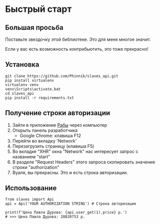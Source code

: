 # Быстрый старт

## Большая просьба
Поставьте звездочку этой библиотеке. Это для меня многое значит.

Если у вас есть возможность контрибьютить, это тоже прекрасно!


## Установка
```
git clone https://github.com/Phinnik/slaves_api.git
pip install virtualenv
virtualenv venv
venv\Scripts\activate.bat
cd slaves_api
pip install -r requirements.txt
```

## Получение строки авторизации
1. Зайти в приложение [Рабы](https://vk.com/app7794757_434463725#/) через компьютер
1. Открыть панель разработчика
    * Google Chrome: клавиша F12
1. Перейти во вкладку 'Network'
1. Перезагрузить страницу (клавиша F5)
1. Во вкладке "XHR" окна "Network" нас интересует запрос с названием "start"
1. В разделе "Request Headers" этого запроса скопировать значение строки "authorization"
1. Вуаля, вы прекрасны. Это и есть строка авторизации.

## Использование
```
from slaves import Api
api = Api('YOUR AUTHORIZATION STRING') # Строка авторизации

print(f'Цена Павла Дурова: {api.user_get(1).price} р.')
# >>> Цена Павла Дурова: 28820753 р.
```

